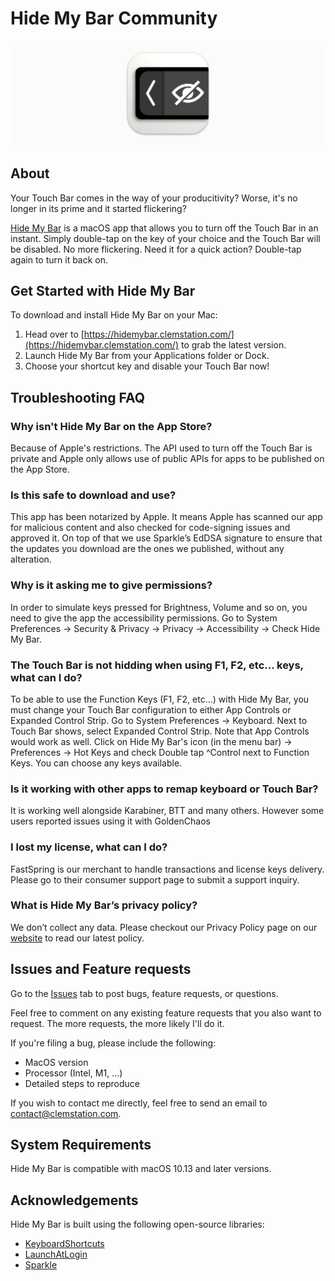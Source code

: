 # Hide My Bar Community

![logo](https://github.com/clemstation/hide-my-bar/blob/main/hide-my-bar-logo.png)

## About

Your Touch Bar comes in the way of your producitivity? Worse, it's no longer in its prime and it started flickering?


[Hide My Bar](https://hidemybar.clemstation.com/) is a macOS app that allows you to turn off the Touch Bar in an instant. Simply double-tap on the key of your choice and the Touch Bar will be disabled. No more flickering. Need it for a quick action? Double-tap again to turn it back on.

## Get Started with Hide My Bar

To download and install Hide My Bar on your Mac:

1. Head over to [https://hidemybar.clemstation.com/](https://hidemybar.clemstation.com/) to grab the latest version.
2. Launch Hide My Bar from your Applications folder or Dock.
3. Choose your shortcut key and disable your Touch Bar now!

## Troubleshooting FAQ

### Why isn't Hide My Bar on the App Store?
Because of Apple's restrictions. The API used to turn off the Touch Bar is private and Apple only allows use of public APIs for apps to be published on the App Store.

### Is this safe to download and use?
This app has been notarized by Apple. It means Apple has scanned our app for malicious content and also checked for code-signing issues and approved it.
On top of that we use Sparkle’s EdDSA signature to ensure that the updates you download are the ones we published, without any alteration.

### Why is it asking me to give permissions?
In order to simulate keys pressed for Brightness, Volume and so on, you need to give the app the accessibility permissions. Go to System Preferences -> Security & Privacy -> Privacy -> Accessibility -> Check Hide My Bar.

### The Touch Bar is not hidding when using F1, F2, etc... keys, what can I do?
To be able to use the Function Keys (F1, F2, etc...) with Hide My Bar, you must change your Touch Bar configuration to either App Controls or Expanded Control Strip.
Go to System Preferences -> Keyboard. Next to Touch Bar shows, select Expanded Control Strip. Note that App Controls would work as well.
Click on Hide My Bar's icon (in the menu bar) -> Preferences -> Hot Keys and check Double tap ^Control next to Function Keys. You can choose any keys available.

### Is it working with other apps to remap keyboard or Touch Bar?
It is working well alongside Karabiner, BTT and many others. However some users reported issues using it with GoldenChaos

### I lost my license, what can I do?
FastSpring is our merchant to handle transactions and license keys delivery. Please go to their consumer support page to submit a support inquiry.

### What is Hide My Bar’s privacy policy?
We don’t collect any data. Please checkout our Privacy Policy page on our [website](https://hidemybar.clemstation.com) to read our latest policy.

## Issues and Feature requests

Go to the [Issues](https://github.com/clemstation/hide-my-bar/issues) tab to post bugs, feature requests, or questions.

Feel free to comment on any existing feature requests that you also want to request. The more requests, the more likely I'll do it.

If you're filing a bug, please include the following:

- MacOS version
- Processor (Intel, M1, ...)
- Detailed steps to reproduce

If you wish to contact me directly, feel free to send an email to [contact@clemstation.com](mailto:contact@clemstation.com).


## System Requirements

Hide My Bar is compatible with macOS 10.13 and later versions.

## Acknowledgements

Hide My Bar is built using the following open-source libraries:

- [KeyboardShortcuts](https://github.com/sindresorhus/KeyboardShortcuts)
- [LaunchAtLogin](https://github.com/sindresorhus/LaunchAtLogin-Modern)
- [Sparkle](https://github.com/sparkle-project/Sparkle)

